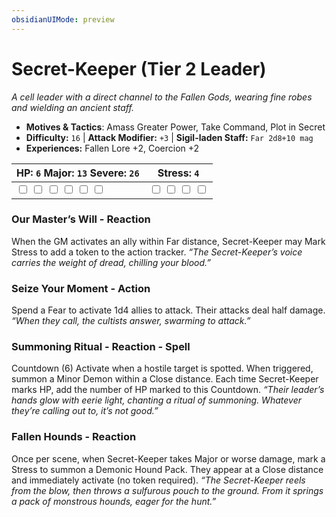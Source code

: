 ```yaml
---
obsidianUIMode: preview
---
```

# Secret-Keeper (Tier 2 Leader)

*A cell leader with a direct channel to the Fallen Gods, wearing fine robes and wielding an ancient staff.*

- **Motives & Tactics**: Amass Greater Power, Take Command, Plot in Secret
- **Difficulty:** `16` | **Attack Modifier:** `+3` | **Sigil-laden Staff:** `Far 2d8+10 mag`
- **Experiences:** Fallen Lore +2, Coercion +2

| HP: `6` Major: `13` Severe: `26` | Stress: `4` |
|--|--|
|  <input type="checkbox" unchecked id="47d1ec8b"> <input type="checkbox" unchecked id="6de10809"> <input type="checkbox" unchecked id="b2dcdf46"> <input type="checkbox" unchecked id="acf7a564"> <input type="checkbox" unchecked id="a9eab2db"> <input type="checkbox" unchecked id="5dd72a1d"> |  <input type="checkbox" unchecked id="2071e076"> <input type="checkbox" unchecked id="20b36864"> <input type="checkbox" unchecked id="cfd3239a"> <input type="checkbox" unchecked id="afb32c2d"> |

### Our Master’s Will - Reaction

When the GM activates an ally within Far distance, Secret-Keeper may Mark Stress to add a token to the action tracker. *“The Secret-Keeper’s voice carries the weight of dread, chilling your blood.”*

### Seize Your Moment - Action

Spend a Fear to activate 1d4 allies to attack. Their attacks deal half damage. *“When they call, the cultists answer, swarming to attack.”*

### Summoning Ritual - Reaction - Spell

Countdown (6) Activate when a hostile target is spotted. When triggered, summon a Minor Demon within a Close distance. Each time Secret-Keeper marks HP, add the number of HP marked to this Countdown. *“Their leader’s hands glow with eerie light, chanting a ritual of summoning. Whatever they’re calling out to, it’s not good.”*

### Fallen Hounds - Reaction

Once per scene, when Secret-Keeper takes Major or worse damage, mark a Stress to summon a Demonic Hound Pack. They appear at a Close distance and immediately activate (no token required). *“The Secret-Keeper reels from the blow, then throws a sulfurous pouch to the ground. From it springs a pack of monstrous hounds, eager for the hunt.”*



